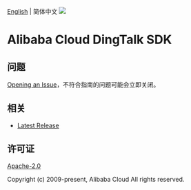 [English](README.md) | 简体中文
![](https://aliyunsdk-pages.alicdn.com/icons/AlibabaCloud.svg)

# Alibaba Cloud DingTalk SDK

## 问题

[Opening an Issue](https://github.com/aliyun/dingtalk-sdk/issues/new)，不符合指南的问题可能会立即关闭。

## 相关

- [Latest Release](https://github.com/aliyun/dingtalk-sdk)

## 许可证

[Apache-2.0](http://www.apache.org/licenses/LICENSE-2.0)

Copyright (c) 2009-present, Alibaba Cloud All rights reserved.
